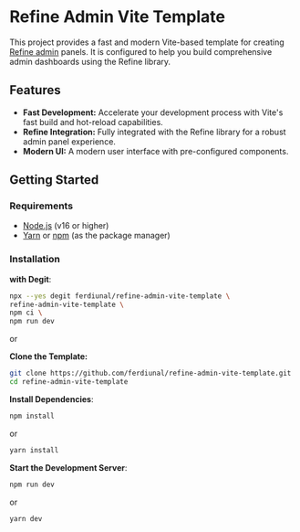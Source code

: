 # Refine Admin Vite Template

This project provides a fast and modern Vite-based template for creating [Refine admin](https://github.com/ferdiunal/refine-admin) panels. It is configured to help you build comprehensive admin dashboards using the Refine library.

## Features

- **Fast Development:** Accelerate your development process with Vite's fast build and hot-reload capabilities.
- **Refine Integration:** Fully integrated with the Refine library for a robust admin panel experience.
- **Modern UI:** A modern user interface with pre-configured components.

## Getting Started

### Requirements

- [Node.js](https://nodejs.org/) (v16 or higher)
- [Yarn](https://yarnpkg.com/) or [npm](https://www.npmjs.com/) (as the package manager)

### Installation

**with Degit**:

```bash
npx --yes degit ferdiunal/refine-admin-vite-template \
refine-admin-vite-template \
npm ci \
npm run dev
```
or

**Clone the Template:**
```bash
git clone https://github.com/ferdiunal/refine-admin-vite-template.git
cd refine-admin-vite-template
```
**Install Dependencies**:

```bash
npm install
```
or
```bash
yarn install
```
**Start the Development Server**:
```bash
npm run dev
```
or
```bash
yarn dev
```
